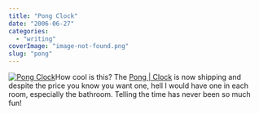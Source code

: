 ```yaml
---
title: "Pong Clock"
date: "2006-06-27"
categories: 
  - "writing"
coverImage: "image-not-found.png"
slug: "pong"
---
```


[![Pong Clock](/images/176137775_145e720a80_s.jpg)](http://flickr.com/photos/70011121@N00/176137775 "Pong Clock")How cool is this? The [Pong | Clock](http://www.burovormkrijgers.nl/docs/pong.html) is now shipping and despite the price you know you want one, hell I would have one in each room, especially the bathroom. Telling the time has never been so much fun!
